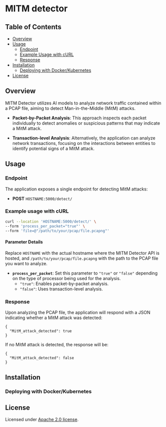 # MITM detector 

## Table of Contents

- [Overview](#overview)
- [Usage](#usage)
  - [Endpoint](#endpoint)
  - [Example Usage with cURL](#example-usage-with-curl)
  - [Response](#response)
- [Installation](#installation)
  - [Deploying with Docker/Kubernetes](#deploying-with-docker)
- [License](#license)

## Overview

MITM Detector utilizes AI models to analyze network traffic contained within a PCAP file, aiming to detect Man-in-the-Middle (MitM) attacks.

- **Packet-by-Packet Analysis**: This approach inspects each packet individually to detect anomalies or suspicious patterns that may indicate a MitM attack.
  
- **Transaction-level Analysis**: Alternatively, the application can analyze network transactions, focusing on the interactions between entities to identify potential signs of a MitM attack.

## Usage

### Endpoint

The application exposes a single endpoint for detecting MitM attacks:

- **POST** `HOSTNAME:5000/detect/`

### Example usage with cURL

```bash
curl --location 'HOSTNAME:5000/detect/' \
--form 'process_per_packet="true"' \
--form 'file=@"/path/to/your/pcap/file.pcapng"'
```

#### Parameter Details

Replace `HOSTNAME` with the actual hostname where the MITM Detector API is hosted, and `/path/to/your/pcap/file.pcapng` with the path to the PCAP file you want to analyze.

- **`process_per_packet`**: Set this parameter to `"true"` or `"false"` depending on the type of processor being used for the analysis.
  - `"true"`: Enables packet-by-packet analysis.
  - `"false"`: Uses transaction-level analysis.

### Response
Upon analyzing the PCAP file, the application will respond with a JSON indicating whether a MitM attack was detected:
```
{
  "MitM_attack_detected": true
}
```

If no MitM attack is detected, the response will be:
```
{
  "MitM_attack_detected": false
}
```

## Installation

### Deploying with Docker/Kubernetes

## License

Licensed under [Apache 2.0 license](https://www.apache.org/licenses/LICENSE-2.0).


